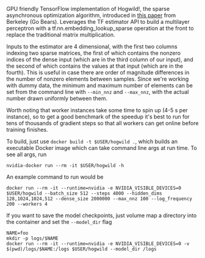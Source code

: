 GPU friendly TensorFlow implementation of Hogwild!, the sparse asynchronous optimization algorithm, introduced in <a href=https://people.eecs.berkeley.edu/~brecht/papers/hogwildTR.pdf>this paper</a> from Berkeley (Go Bears). Leverages the TF estimator API to build a multilayer perceptron with a tf.nn.embedding_lookup_sparse operation at the front to replace the traditional matrix multiplication.

Inputs to the estimator are 4 dimensional, with the first two columns indexing two sparse matrices, the first of which contains the nonzero indices of the dense input (which are in the third column of our input), and the second of which contains the values at that input (which are in the fourth). This is useful in case there are order of magnitude differences in the number of nonzero elements between samples. Since we're working with dummy data, the minimum and maximum number of elements can be set from the command line with `--min_nnz` and `--max_nnz`, with the actual number drawn uniformly between them.

Worth noting that worker instances take some time to spin up (4-5 s per instance), so to get a good benchmark of the speedup it's best to run for tens of thousands of gradient steps so that all workers can get online before training finishes.

To build, just use `docker build -t $USER/hogwild .`, which builds an executable Docker image which can take command line args at run time. To see all args, run

`nvidia-docker run --rm -it $USER/hogwild -h`

An example command to run would be

`docker run --rm -it --runtime=nvidia -e NVIDIA_VISIBLE_DEVICES=0 $USER/hogwild --batch_size 512 --steps 4000 --hidden_dims 128,1024,1024,512 --dense_size 2000000 --max_nnz 100 --log_frequency 200 --workers 4`

If you want to save the model checkpoints, just volume map a directory into the container and set the `--model_dir` flag

```
NAME=foo
mkdir -p logs/$NAME 
docker run --rm -it --runtime=nvidia -e NVIDIA_VISIBLE_DEVICES=0 -v $(pwd)/logs/$NAME:/logs $USER/hogwild --model_dir /logs
```
